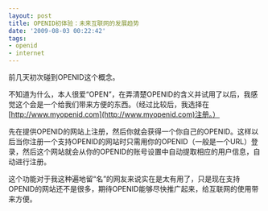 ```yaml
---
layout: post
title: OPENID初体验：未来互联网的发展趋势
date: '2009-08-03 00:22:42'
tags:
- openid
- internet
---
```



前几天初次碰到OPENID这个概念。

不知道为什么，本人很爱“OPEN”，在弄清楚OPENID的含义并试用了以后，我感觉这个会是一个给我们带来方便的东西。（经过比较后，我选择在[http://www.myopenid.com](http://www.myopenid.com)注册。）

先在提供OPENID的网站上注册，然后你就会获得一个你自己的OPENID。这样以后当你注册一个支持OPENID的网站时只需用你的OPENID（一般是一个URL）登录，然后这个网站就会从你的OPENID的账号设置中自动提取相应的用户信息，自动进行注册。

这个功能对于我这种遍地留“名”的网友来说实在是太有用了，只是现在支持OPENID的网站还不是很多，期待OPENID能够尽快推广起来，给互联网的使用带来方便。


